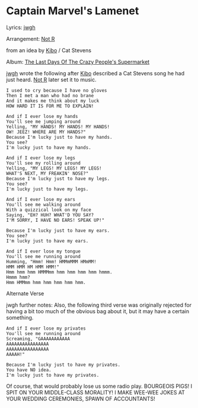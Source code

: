 # Captain Marvel's Lamenet

Lyrics: [jwgh](/jwgh)

Arrangement: [Not R](/not-r)

from an idea by [Kibo](/kibo) / Cat Stevens

Album: [The Last Days Of The Crazy People's Supermarket](/the-last-days-of-the-crazy-peoples-supermarket)

[jwgh](/jwgh) wrote the following after [Kibo](/kibo) described a Cat Stevens song he had just heard. [Not R](/not-r) later set it to music.



    I used to cry because I have no gloves 
    Then I met a man who had no brane 
    And it makes me think about my luck 
    HOW HARD IT IS FOR ME TO EXPLAIN! 

    And if I ever lose my hands 
    You'll see me jumping around 
    Yelling, "MY HANDS! MY HANDS! MY HANDS! 
    OW! JEEZ! WHERE ARE MY HANDS?" 
    Because I'm lucky just to have my hands. 
    You see? 
    I'm lucky just to have my hands. 

    And if I ever lose my legs 
    You'll see my rolling around 
    Yelling, "MY LEGS! MY LEGS! MY LEGS! 
    WHAT'S NEXT, MY FREAKIN' NOSE?" 
    Because I'm lucky just to have my legs. 
    You see? 
    I'm lucky just to have my legs. 

    And if I ever lose my ears 
    You'll see me walking around 
    With a quizzical look on my face 
    Saying, "EH? HUH? WHAT'D YOU SAY? 
    I'M SORRY, I HAVE NO EARS! SPEAK UP!" 

    Because I'm lucky just to have my ears. 
    You see? 
    I'm lucky just to have my ears. 

    And if I ever lose my tongue 
    You'll see me running around 
    Humming, "Hmm! Hmm! HMMmMMM HMmMM! 
    HMM HMM HM HMM HMM!" 
    Hmm hmm hmm HMMMmm hmm hmm hmm hmm hmmm. 
    Hmmm hmm? 
    Hmm HMMmm hmm hmm hmm hmm hmm. 

Alternate Verse

jwgh further notes: Also, the following third verse was originally rejected for having a bit too much of the obvious bag about it, but it may have a certain something.

    And if I ever lose my privates 
    You'll see me running around 
    Screaming, "GAAAAAAAAAAA 
    AAAAAAAAAAAAAAAA 
    AAAAAAAAAAAAAAAA 
    AAAAH!" 

    Because I'm lucky just to have my privates. 
    You have NO idea. 
    I'm lucky just to have my privates. 


Of course, that would probably lose us some radio play. BOURGEOIS PIGS! I SPIT ON YOUR MIDDLE-CLASS MORALITY! I MAKE WEE-WEE JOKES AT YOUR WEDDING CEREMONIES, SPAWN OF ACCOUNTANTS!
